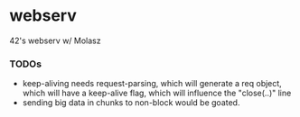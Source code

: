# webserv
42's webserv w/ Molasz

### TODOs

* keep-aliving needs request-parsing, which will generate a req object, which will have a keep-alive flag, which will influence the "close(..)" line
* sending big data in chunks to non-block would be goated.
